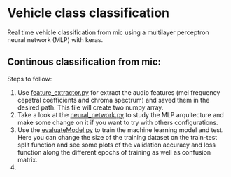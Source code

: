 # Vehicle class classification

Real time vehicle classification from mic using a multilayer perceptron neural network (MLP) with keras.

## Continous classification from mic:

Steps to follow:

1. Use [feature_extractor.py](https://github.com/Mro939/Real-time-vehicle-classification-using-neural-networks/blob/main/features_extractor.py) for extract the audio features (mel frequency cepstral coefficients and chroma spectrum) and saved them in the desired path. This file will create two numpy array.
2. Take a look at the [neural_network.py](https://github.com/Mro939/Real-time-vehicle-classification-using-neural-networks/blob/main/neural_network.py) to study the MLP arquitecture and make some change on it if you want to try with others configurations. 
3. Use the [evaluateModel.py](https://github.com/Mro939/Real-time-vehicle-classification-using-neural-networks/blob/main/modelEvaluation.py) to train the machine learning model and test. Here you can change the size of the training dataset on the train-test split function and see some plots of the validation accuracy and loss function along the different epochs of training as well as confusion matrix.
4. 
